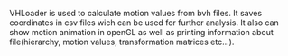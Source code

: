 VHLoader is used to calculate motion values from bvh files. It saves coordinates in csv files wich can be used for further analysis. It also can show motion animation in openGL as well as printing information about file(hierarchy, motion values, transformation matrices etc...).

